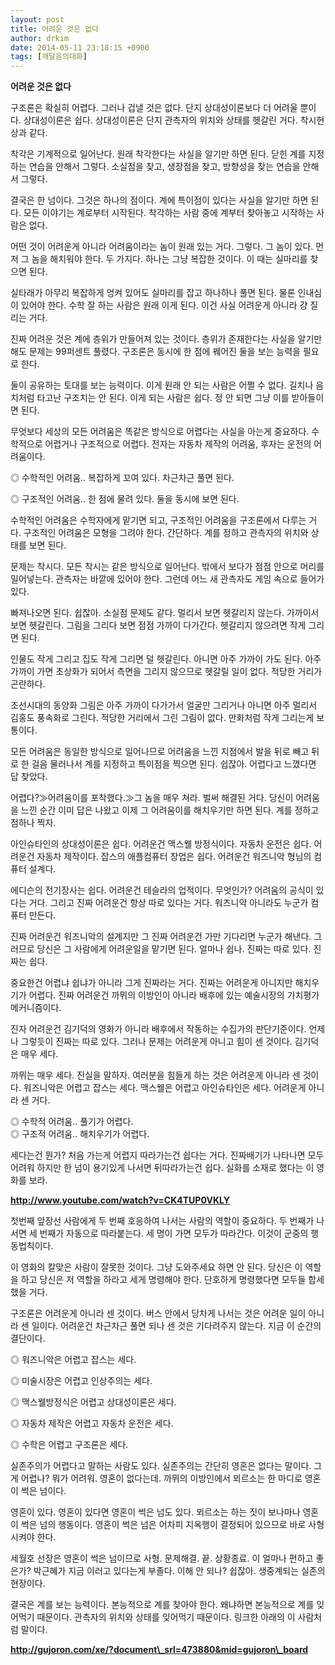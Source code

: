 ```yaml
---
layout: post
title: 어려운 것은 없다
author: drkim
date: 2014-05-11 23:18:15 +0900
tags: [깨달음의대화]
---
```

**어려운 것은 없다**

  


구조론은 확실히 어렵다. 그러나 겁낼 것은 없다. 단지 상대성이론보다 더 어려울 뿐이다. 상대성이론은 쉽다. 상대성이론은 단지 관측자의 위치와 상태를 헷갈린 거다. 착시현상과 같다. 

  


착각은 기계적으로 일어난다. 원래 착각한다는 사실을 알기만 하면 된다. 닫힌 계를 지정하는 연습을 안해서 그렇다. 소실점을 찾고, 생장점을 찾고, 방향성을 찾는 연습을 안해서 그렇다. 

  


결국은 한 넘이다. 그것은 하나의 점이다. 계에 특이점이 있다는 사실을 알기만 하면 된다. 모든 이야기는 계로부터 시작된다. 착각하는 사람 중에 계부터 찾아놓고 시작하는 사람은 없다. 

  


어떤 것이 어려운게 아니라 어려움이라는 놈이 원래 있는 거다. 그렇다. 그 놈이 있다. 먼저 그 놈을 해치워야 한다. 두 가지다. 하나는 그냥 복잡한 것이다. 이 때는 실마리를 찾으면 된다.

  


실타래가 아무리 복잡하게 엉켜 있어도 실마리를 잡고 하나하나 풀면 된다. 물론 인내심이 있어야 한다. 수학 잘 하는 사람은 원래 이게 된다. 이건 사실 어려운게 아니라 걍 질리는 거다.

  


진짜 어려운 것은 계에 층위가 만들어져 있는 것이다. 층위가 존재한다는 사실을 알기만 해도 문제는 99퍼센트 풀렸다. 구조론은 동시에 한 점에 꿰어진 둘을 보는 능력을 필요로 한다. 

  


둘이 공유하는 토대를 보는 능력이다. 이게 원래 안 되는 사람은 어쩔 수 없다. 길치나 음치처럼 타고난 구조치는 안 된다. 이게 되는 사람은 쉽다. 정 안 되면 그냥 이를 받아들이면 된다. 

  


무엇보다 세상의 모든 어려움은 똑같은 방식으로 어렵다는 사실을 아는게 중요하다. 수학적으로 어렵거나 구조적으로 어렵다. 전자는 자동차 제작의 어려움, 후자는 운전의 어려움이다. 

  


◎ 수학적인 어려움.. 복잡하게 꼬여 있다. 차근차근 풀면 된다.  
      
◎ 구조적인 어려움.. 한 점에 물려 있다. 둘을 동시에 보면 된다. 

  


수학적인 어려움은 수학자에게 맡기면 되고, 구조적인 어려움을 구조론에서 다루는 거다. 구조적인 어려움은 모형을 그려야 한다. 간단하다. 계를 정하고 관측자의 위치와 상태를 보면 된다. 

  


문제는 착시다. 모든 착시는 같은 방식으로 일어난다. 밖에서 보다가 점점 안으로 머리를 밀어넣는다. 관측자는 바깥에 있어야 한다. 그런데 어느 새 관측자도 게임 속으로 들어가 있다. 

  


빠져나오면 된다. 쉽잖아. 소실점 문제도 같다. 멀리서 보면 헷갈리지 않는다. 가까이서 보면 헷갈린다. 그림을 그리다 보면 점점 가까이 다가간다. 헷갈리지 않으려면 작게 그리면 된다. 

  


인물도 작게 그리고 집도 작게 그리면 덜 헷갈린다. 아니면 아주 가까이 가도 된다. 아주 가까이 가면 초상화가 되어서 측면을 그리지 않으므로 헷갈릴 일이 없다. 적당한 거리가 곤란하다.

  


조선시대의 동양화 그림은 아주 가까이 다가가서 얼굴만 그리거나 아니면 아주 멀리서 김홍도 풍속화로 그린다. 적당한 거리에서 그린 그림이 없다. 만화처럼 작게 그리는게 보통이다. 

  


모든 어려움은 동일한 방식으로 일어나므로 어려움을 느낀 지점에서 발을 뒤로 빼고 뒤로 한 걸음 물러나서 계를 지정하고 특이점을 찍으면 된다. 쉽잖아. 어렵다고 느꼈다면 답 찾았다.

  


어렵다?≫어려움이를 포착했다.≫그 놈을 매우 쳐라. 벌써 해결된 거다. 당신이 어려움을 느낀 순간 이미 답은 나왔고 이제 그 어려움이를 해치우기만 하면 된다. 계를 정하고 점하나 찍자.

  


아인슈타인의 상대성이론은 쉽다. 어려운건 맥스웰 방정식이다. 자동차 운전은 쉽다. 어려운건 자동차 제작이다. 잡스의 애플컴퓨터 창업은 쉽다. 어려운건 워즈니악 형님의 컴퓨터 설계다. 

  


에디슨의 전기장사는 쉽다. 어려운건 테슬라의 업적이다. 무엇인가? 어려움의 공식이 있다는 거다. 그리고 진짜 어려운건 항상 따로 있다는 거다. 워즈니악 아니라도 누군가 컴퓨터 만든다.

  


진짜 어려운건 워즈니악의 설계지만 그 진짜 어려운건 가만 기다리면 누군가 해낸다. 그러므로 당신은 그 사람에게 어려운일을 맡기면 된다. 얼마나 쉽나. 진짜는 따로 있다. 진짜는 쉽다.

  


중요한건 어렵냐 쉽냐가 아니라 그게 진짜라는 거다. 진짜는 어려운게 아니지만 해치우기가 어렵다. 진짜 어려운건 까뮈의 이방인이 아니라 배후에 있는 예술시장의 가치평가 메커니즘이다. 

  


진자 어려운건 김기덕의 영화가 아니라 배후에서 작동하는 수집가의 판단기준이다. 언제나 그렇듯이 진짜는 따로 있다. 그러나 문제는 어려운게 아니고 힘이 센 것이다. 김기덕은 매우 세다. 

  


까뮈는 매우 세다. 진실을 말하자. 여러분을 힘들게 하는 것은 어려운게 아니라 센 것이다. 워즈니악은 어렵고 잡스는 세다. 맥스웰은 어렵고 아인슈타인은 세다. 어려운게 아니라 센 거다. 

  


◎ 수학적 어려움.. 풀기가 어렵다.    
◎ 구조적 어려움.. 해치우기가 어렵다.

  


세다는건 뭔가? 처음 가는게 어렵지 따라가는건 쉽다는 거다. 진짜배기가 나타나면 모두 어려워 하지만 한 넘이 용기있게 나서면 뒤따라가는건 쉽다. 실화를 소재로 했다는 이 영화를 보라. 

  


 
**http://www.youtube.com/watch?v=CK4TUP0VKLY**

  


첫번째 앞장선 사람에게 두 번째 호응하여 나서는 사람의 역할이 중요하다. 두 번째가 나서면 세 번째가 자동으로 따라붙는다. 세 명이 가면 모두가 따라간다. 이것이 군중의 행동법칙이다.

  


이 영화의 칼맞은 사람이 잘못한 것이다. 그냥 도와주세요 하면 안 된다. 당신은 이 역할을 하고 당신은 저 역할을 하라고 세게 명령해야 한다. 단호하게 명령했다면 모두들 합세했을 거다. 

  


구조론은 어려운게 아니라 센 것이다. 버스 안에서 당차게 나서는 것은 어려운 일이 아니라 센 일이다. 어려운건 차근차근 풀면 되나 센 것은 기다려주지 않는다. 지금 이 순간의 결단이다.

  


◎ 워즈니악은 어렵고 잡스는 세다.  
      
◎ 미술시장은 어렵고 인상주의는 세다.  
      
◎ 맥스웰방정식은 어렵고 상대성이론은 세다.   
      
◎ 자동차 제작은 어렵고 자동차 운전은 세다.  
      
◎ 수학은 어렵고 구조론은 세다.

  


실존주의가 어렵다고 말하는 사람도 있다. 실존주의는 간단히 영혼은 없다는 말이다. 그게 어렵나? 뭐가 어려워. 영혼이 없다는데. 까뮈의 이방인에서 뫼르소는 한 마디로 영혼이 썩은 넘이다. 

  


영혼이 있다. 영혼이 있다면 영혼이 썩은 넘도 있다. 뫼르소는 하는 짓이 보나마나 영혼이 썩은 넘의 행동이다. 영혼이 썩은 넘은 어차피 지옥행이 결정되어 있으므로 바로 사형시켜야 한다. 

  


세월호 선장은 영혼이 썩은 넘이므로 사형. 문제해결. 끝. 상황종료. 이 얼마나 편하고 좋은가? 박근혜가 지금 이러고 있다는게 부졸다. 이해 안 되나? 쉽잖아. 생중계되는 실존의 현장이다. 

  


결국은 계를 보는 능력이다. 본능적으로 계를 찾아야 한다. 왜냐하면 본능적으로 계를 잊어먹기 때문이다. 관측자의 위치와 상태를 잊어먹기 때문이다. 링크한 아래의 이 사람처럼 말이다.

  


**http://gujoron.com/xe/?document\_srl=473880&mid=gujoron\_board**